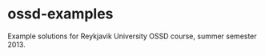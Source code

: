 ossd-examples
=============

Example solutions for Reykjavik University OSSD course, summer semester 2013.
